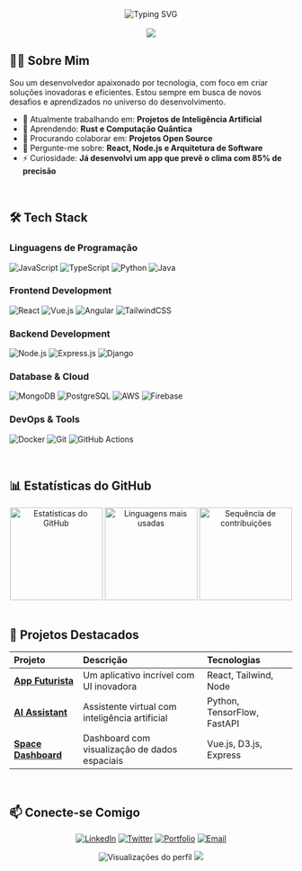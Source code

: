 <div align="center">
  
  <img src="https://readme-typing-svg.demolab.com?font=Fira+Code&pause=1000&color=27F7D6&center=true&vCenter=true&width=435&lines=Desenvolvedor+Full+Stack;Bem-vindo+ao+meu+perfil!;Tecnologia+é+meu+universo" alt="Typing SVG" />

  <br />
  <br />

  <img src="https://capsule-render.vercel.app/api?type=waving&color=gradient&height=200&section=header&text=Olá,%20Mundo!&fontSize=60&fontAlignY=35&animation=fadeIn&desc=Bem-vindo(a)%20ao%20meu%20perfil&descSize=20&descAlignY=51" />

</div>

## 👨‍💻 Sobre Mim

Sou um desenvolvedor apaixonado por tecnologia, com foco em criar soluções inovadoras e eficientes. Estou sempre em busca de novos desafios e aprendizados no universo do desenvolvimento.

- 🔭 Atualmente trabalhando em: **Projetos de Inteligência Artificial**
- 🌱 Aprendendo: **Rust e Computação Quântica**
- 👯 Procurando colaborar em: **Projetos Open Source**
- 💬 Pergunte-me sobre: **React, Node.js e Arquitetura de Software**
- ⚡ Curiosidade: **Já desenvolvi um app que prevê o clima com 85% de precisão**

<br />

## 🛠️ Tech Stack

### Linguagens de Programação
![JavaScript](https://img.shields.io/badge/JavaScript-F7DF1E?style=for-the-badge&logo=javascript&logoColor=black)
![TypeScript](https://img.shields.io/badge/TypeScript-007ACC?style=for-the-badge&logo=typescript&logoColor=white)
![Python](https://img.shields.io/badge/Python-3776AB?style=for-the-badge&logo=python&logoColor=white)
![Java](https://img.shields.io/badge/Java-ED8B00?style=for-the-badge&logo=openjdk&logoColor=white)

### Frontend Development
![React](https://img.shields.io/badge/React-20232A?style=for-the-badge&logo=react&logoColor=61DAFB)
![Vue.js](https://img.shields.io/badge/Vue.js-35495E?style=for-the-badge&logo=vuedotjs&logoColor=4FC08D)
![Angular](https://img.shields.io/badge/Angular-DD0031?style=for-the-badge&logo=angular&logoColor=white)
![TailwindCSS](https://img.shields.io/badge/Tailwind_CSS-38B2AC?style=for-the-badge&logo=tailwind-css&logoColor=white)

### Backend Development
![Node.js](https://img.shields.io/badge/Node.js-339933?style=for-the-badge&logo=nodedotjs&logoColor=white)
![Express.js](https://img.shields.io/badge/Express.js-000000?style=for-the-badge&logo=express&logoColor=white)
![Django](https://img.shields.io/badge/Django-092E20?style=for-the-badge&logo=django&logoColor=white)

### Database & Cloud
![MongoDB](https://img.shields.io/badge/MongoDB-4EA94B?style=for-the-badge&logo=mongodb&logoColor=white)
![PostgreSQL](https://img.shields.io/badge/PostgreSQL-316192?style=for-the-badge&logo=postgresql&logoColor=white)
![AWS](https://img.shields.io/badge/AWS-%23FF9900.svg?style=for-the-badge&logo=amazon-aws&logoColor=white)
![Firebase](https://img.shields.io/badge/Firebase-039BE5?style=for-the-badge&logo=Firebase&logoColor=white)

### DevOps & Tools
![Docker](https://img.shields.io/badge/Docker-2CA5E0?style=for-the-badge&logo=docker&logoColor=white)
![Git](https://img.shields.io/badge/Git-F05032?style=for-the-badge&logo=git&logoColor=white)
![GitHub Actions](https://img.shields.io/badge/GitHub_Actions-2088FF?style=for-the-badge&logo=github-actions&logoColor=white)

<br />

## 📊 Estatísticas do GitHub

<div align="center">
  
  <img src="https://github-readme-stats.vercel.app/api?username=SEUUSERNAME&show_icons=true&theme=radical&hide_border=true" alt="Estatísticas do GitHub" height="165" />
  <img src="https://github-readme-stats.vercel.app/api/top-langs/?username=SEUUSERNAME&theme=radical&hide_border=true&layout=compact" alt="Linguagens mais usadas" height="165" />
  <img src="https://github-readme-streak-stats.herokuapp.com/?user=SEUUSERNAME&theme=radical&hide_border=true" alt="Sequência de contribuições" height="165" />

</div>

<br />

## 🌟 Projetos Destacados

| Projeto | Descrição | Tecnologias |
| :--- | :--- | :--- |
| [**App Futurista**](https://github.com/SEUUSERNAME/app-futurista) | Um aplicativo incrível com UI inovadora | React, Tailwind, Node |
| [**AI Assistant**](https://github.com/SEUUSERNAME/ai-assistant) | Assistente virtual com inteligência artificial | Python, TensorFlow, FastAPI |
| [**Space Dashboard**](https://github.com/SEUUSERNAME/space-dashboard) | Dashboard com visualização de dados espaciais | Vue.js, D3.js, Express |

<br />

## 📫 Conecte-se Comigo

<div align="center">
  
  [![LinkedIn](https://img.shields.io/badge/LinkedIn-0077B5?style=for-the-badge&logo=linkedin&logoColor=white)](https://linkedin.com/in/seuusername)
  [![Twitter](https://img.shields.io/badge/Twitter-1DA1F2?style=for-the-badge&logo=twitter&logoColor=white)](https://twitter.com/seuusername)
  [![Portfolio](https://img.shields.io/badge/Portfolio-%23000000.svg?style=for-the-badge&logo=firefox&logoColor=#FF7139)](https://seusite.com)
  [![Email](https://img.shields.io/badge/Email-D14836?style=for-the-badge&logo=gmail&logoColor=white)](mailto:seuemail@example.com)

</div>

<div align="center">
  
  <img src="https://komarev.com/ghpvc/?username=SEUUSERNAME&style=for-the-badge&color=27F7D6" alt="Visualizações do perfil" />
  
  <img src="https://capsule-render.vercel.app/api?type=waving&color=gradient&height=100&section=footer&animation=fadeIn" />
  
</div>

